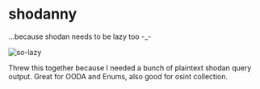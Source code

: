 # shodanny
...because shodan needs to be lazy too -_-

![so-lazy](https://i.imgur.com/kOwAMpp.png)

Threw this together because I needed a bunch of plaintext shodan query output. Great for OODA and Enums, also good for osint collection.
